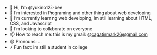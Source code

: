- 👋 Hi, I’m @yukino123-bee
- 👀 I’m interested in Programing and other thing about web developing
- 🌱 I’m currently learning web developing, Im still learning about HTML, CSS, and Javascript.
- 💞️ I’m looking to collaborate on everyone
- 📫 How to reach me: this is my gmail: @cagatinmark26@gmail.com
- 😄 Pronouns: ...
- ⚡ Fun fact: im still a student in college

<!---
yukino123-bee/yukino123-bee is a ✨ special ✨ repository because its `README.md` (this file) appears on your GitHub profile.
You can click the Preview link to take a look at your changes.
--->
